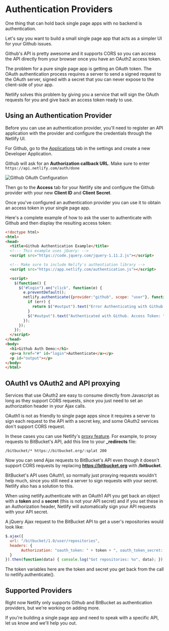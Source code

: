 # Authentication Providers

One thing that can hold back single page apps with no backend is authentication.

Let's say you want to build a small single page app that acts as a simpler UI for your Github issues.

Github's API is pretty awesome and it supports CORS so you can access the API directly from your browser once you have an OAuth2 access token.

The problem for a pure single page app is getting an OAuth token. The OAuth authentication process requires a server to send a signed request to the OAuth server, signed with a secret that you can never expose to the client-side of your app.

Netlify solves this problem by giving you a service that will sign the OAuth requests for you and give back an access token ready to use.

## Using an Authentication Provider

Before you can use an authentication provider, you'll need to register an API application with the provider and configure the credentials through the Netlify UI.

For Github, go to the [Applications](https://github.com/settings/applications) tab in the settings and create a new Developer Application.

Github will ask for an **Authorization callback URL**. Make sure to enter `https://api.netlify.com/auth/done`

![Github OAuth Configuration](/img/docs/github-oauth-config.png)

Then go to the **Access** tab for your Netlify site and configure the Github provider with your new **Client ID** and **Client Secret**.

Once you've configured an authentication provider you can use it to obtain an access token in your single page app.

Here's a complete example of how to ask the user to authenticate with Github and then display the resulting access token:

```html
<!doctype html>
<html>
<head>
  <title>Github Authentication Example</title>
  <!--- This example uses jQuery: -->
  <script src="https://code.jquery.com/jquery-1.11.2.js"></script>

  <!-- Make sure to include Nelify's authentiation library -->
  <script src="https://app.netlify.com/authentication.js"></script>

  <script>
    $(function() {
      $("#login").on("click", function(e) {
        e.preventDefault();
        netlify.authenticate({provider:"github", scope: "user"}, function(err, data) {
          if (err) {
            return $("#output").text("Error Authenticating with Github: " + err);
          }
          $("#output").text("Authenticated with Github. Access Token: " + data.token);
        });
      });
    });
  </script>
</head>
<body>
  <h1>Github Auth Demo:</h1>
  <p><a href="#" id="login">Authenticate</a></p>
  <p id="output"></p>
</body>
</html>
```

## OAuth1 vs OAuth2 and API proxying

Services that use OAuth2 are easy to consume directly from Javascript as long as they support CORS requests, since you just need to set an authorization header in your Ajax calls.

OAuth1 is not as friendly to single page apps since it requires a server to sign each request to the API with a secret key, and some OAuth2 services don't support CORS request.

In these cases you can use Netlify's [proxy feature](/docs/redirects#proxying). For example, to proxy requests to BitBucket's API, add this line to your **_redirects** file:

    /bitbucket/* https://bitbucket.org/:splat 200

Now you can send Ajax requests to BitBucket's API even though it doesn't support CORS requests by replacing **https://bitbucket.org** with **/bitbucket**.

BitBucket's API uses OAuth1, so normally just proxying requests wouldn't help much, since you still need a server to sign requests with your secret. Netlify also has a solution to this.

When using netlify.authenticate with an OAuth1 API you get back an object with a **token** and a **secret** (this is not your API secret) and if you set these in an Authorization header, Netlify will automatically sign your API requests with your API secret.

A jQuery Ajax request to the BitBucket API to get a user's repositories would look like:

```js
$.ajax({
  url: "/bitbucket/1.0/user/repositories",
  headers: {
       Authorization: "oauth_token: " + token + ", oauth_token_secret: " + secret
  }
}).then(function(data) { console.log("Got repositories: %o", data); });
```

The token variables here are the token and secret you get back from the call to netlify.authenticate().

## Supported Providers

Right now Netlify only supports Github and BitBucket as authentication providers, but we're working on adding more.

If you're building a single page app and need to speak with a specific API, let us know and we'll help you out.

